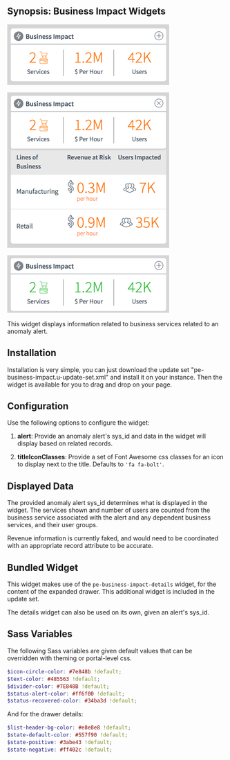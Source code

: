 ## Synopsis: Business Impact Widgets

![](../images/pe-business-impact-1a.png "collapsed")

![](../images/pe-business-impact-1b.png "expanded")

![](../images/pe-business-impact-2a.png "resolved")

This widget displays information related to business services related to an anomaly alert.

## Installation

Installation is very simple, you can just download the update set "pe-business-impact.u-update-set.xml" and install it on your instance. Then the widget is available for you to drag and drop on your page.

## Configuration

Use the following options to configure the widget:

1. **alert**: Provide an anomaly alert's sys_id and data in the widget will display based on related records.

1. **titleIconClasses**: Provide a set of Font Awesome css classes for an icon to display next to the title. Defaults to `'fa fa-bolt'`.

## Displayed Data

The provided anomaly alert sys_id determines what is displayed in the widget. The services shown and number of users are counted from the business service associated with the alert and any dependent business services, and their user groups.

Revenue information is currently faked, and would need to be coordinated with an appropriate record attribute to be accurate.

## Bundled Widget

This widget makes use of the `pe-business-impact-details` widget, for the content of the expanded drawer. This additional widget is included in the update set.

The details widget can also be used on its own, given an alert's sys_id.

## Sass Variables

The following Sass variables are given default values that can be overridden with theming or portal-level css.

```scss
$icon-circle-color: #7e848b !default;
$text-color: #485563 !default;
$divider-color: #7E848B !default;
$status-alert-color: #ff6f00 !default;
$status-recovered-color: #34ba3d !default;
```

And for the drawer details:

```scss
$list-header-bg-color: #e8e8e8 !default;
$state-default-color: #557f90 !default;
$state-positive: #3abe43 !default;
$state-negative: #ff402c !default;
```